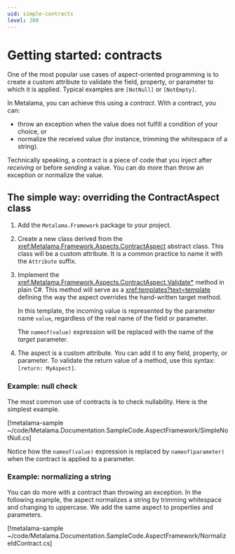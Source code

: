 ```yaml
---
uid: simple-contracts
level: 200
---
```


# Getting started: contracts

One of the most popular use cases of aspect-oriented programming is to create a custom attribute to validate the field, property, or parameter to which it is applied. Typical examples are `[NotNull]` or `[NotEmpty]`.

In Metalama, you can achieve this using a _contract_. With a contract, you can:

* throw an exception when the value does not fulfill a condition of your choice, or
* normalize the received value (for instance, trimming the whitespace of a string).

Technically speaking, a contract is a piece of code that you inject after _receiving_ or before _sending_ a value. You can do more than throw an exception or normalize the value.


## The simple way: overriding the ContractAspect class

1. Add the `Metalama.Framework` package to your project.

2. Create a new class derived from the <xref:Metalama.Framework.Aspects.ContractAspect> abstract class. This class will be a custom attribute. It is a common practice to name it with the `Attribute` suffix.


3. Implement the <xref:Metalama.Framework.Aspects.ContractAspect.Validate*> method in plain C#. This method will serve as a <xref:templates?text=template> defining the way the aspect overrides the hand-written target method.

    In this template, the incoming value is represented by the parameter name `value`, regardless of the real name of the field or parameter.

    The `nameof(value)` expression will be replaced with the name of the _target_ parameter.


4. The aspect is a custom attribute. You can add it to any field, property, or parameter. To validate the return value of a method, use this syntax: `[return: MyAspect]`.


### Example: null check

The most common use of contracts is to check nullability. Here is the simplest example.

[!metalama-sample  ~/code/Metalama.Documentation.SampleCode.AspectFramework/SimpleNotNull.cs]

Notice how the `nameof(value)` expression is replaced by `nameof(parameter)` when the contract is applied to a parameter.

### Example: normalizing a string

You can do more with a contract than throwing an exception. In the following example, the aspect normalizes a string by trimming whitespace and changing to uppercase. We add the same aspect to properties and parameters.

[!metalama-sample  ~/code/Metalama.Documentation.SampleCode.AspectFramework/NormalizeIdContract.cs]

